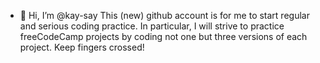 - 👋 Hi, I’m @kay-say
This (new) github account is for me to start regular and serious coding practice. In particular, I will strive to practice freeCodeCamp projects by coding not one but three versions of each project. Keep fingers crossed!
